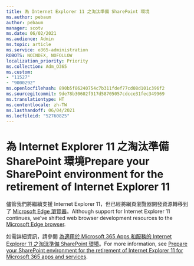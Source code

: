 ```yaml
---
title: 為 Internet Explorer 11 之淘汰準備 SharePoint 環境
ms.author: pebaum
author: pebaum
manager: scotv
ms.date: 06/02/2021
ms.audience: Admin
ms.topic: article
ms.service: o365-administration
ROBOTS: NOINDEX, NOFOLLOW
localization_priority: Priority
ms.collection: Adm_O365
ms.custom:
- "11527"
- "9000292"
ms.openlocfilehash: 890b5f86240754c7b311fdef77cd08d101c396f2
ms.sourcegitcommit: 9de78b30602f917d58705057cdcce31fec349969
ms.translationtype: HT
ms.contentlocale: zh-TW
ms.lasthandoff: 06/04/2021
ms.locfileid: "52760825"
---
```

# <a name="prepare-your-sharepoint-environment-for-the-retirement-of-internet-explorer-11"></a><span data-ttu-id="27705-102">為 Internet Explorer 11 之淘汰準備 SharePoint 環境</span><span class="sxs-lookup"><span data-stu-id="27705-102">Prepare your SharePoint environment for the retirement of Internet Explorer 11</span></span>

<span data-ttu-id="27705-103">儘管我們將繼續支援 Internet Explorer 11，但已經將網頁瀏覽器開發資源轉移到了 [Microsoft Edge 瀏覽器](https://www.microsoft.com/edge/business)。</span><span class="sxs-lookup"><span data-stu-id="27705-103">Although support for Internet Explorer 11 continues, we’ve shifted web browser development resources to the [Microsoft Edge browser](https://www.microsoft.com/edge/business).</span></span> 

<span data-ttu-id="27705-104">如需詳細資訊，請參閱 [為適用於 Microsoft 365 Apps 和服務的 Internet Explorer 11 之淘汰準備 SharePoint 環境](/sharepoint/prepare-ie11)。</span><span class="sxs-lookup"><span data-stu-id="27705-104">For more information, see [Prepare your SharePoint environment for the retirement of Internet Explorer 11 for Microsoft 365 apps and services](/sharepoint/prepare-ie11).</span></span>

